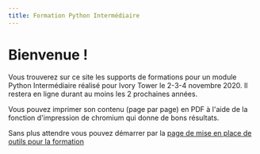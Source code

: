 ```yaml
---
title: Formation Python Intermédiaire 
---
```


# Bienvenue !

Vous trouverez sur ce site les supports de formations pour un module Python Intermédiaire réalisé pour Ivory Tower le 2-3-4 novembre 2020.
Il restera en ligne durant au moins les 2 prochaines années.

Vous pouvez imprimer son contenu (page par page) en PDF à l'aide de la fonction d'impression de chromium qui donne de bons résultats.

Sans plus attendre vous pouvez démarrer par la [page de mise en place de outils pour la formation](00-introduction/préparation/)